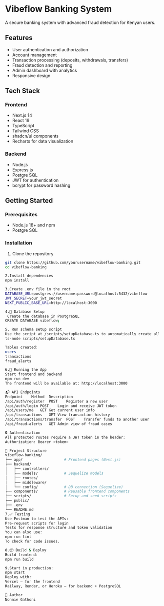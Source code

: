 # Vibeflow Banking System

A secure banking system with advanced fraud detection for Kenyan users.

## Features

- User authentication and authorization
- Account management
- Transaction processing (deposits, withdrawals, transfers)
- Fraud detection and reporting
- Admin dashboard with analytics
- Responsive design

## Tech Stack

### Frontend
- Next.js 14
- React 19
- TypeScript
- Tailwind CSS
- shadcn/ui components
- Recharts for data visualization

### Backend
- Node.js
- Express.js
- Postgre SQL
- JWT for authentication
- bcrypt for password hashing

## Getting Started

### Prerequisites
- Node.js 18+ and npm
- Postgre SQL

### Installation

1. Clone the repository
```bash
git clone https://github.com/yourusername/vibeflow-banking.git
cd vibeflow-banking  

2.Install dependencies
npm install

3.Create .env file in the root
DATABASE_URL=postgres://username:password@localhost:5432/vibeflow
JWT_SECRET=your_jwt_secret
NEXT_PUBLIC_BASE_URL=http://localhost:3000

4.🧾 Database Setup
 Create the database in PostgreSQL
CREATE DATABASE vibeflow;

5. Run schema setup script
Use the script at /scripts/setupDatabase.ts to automatically create all required tables:
ts-node scripts/setupDatabase.ts

Tables created:
users
transactions
fraud_alerts

6.🚀 Running the App
Start frontend and backend
npm run dev
The frontend will be available at: http://localhost:3000

📬 API Endpoints
Endpoint	Method	Description
/api/auth/register	POST	Register a new user
/api/auth/login	POST	Login and receive JWT token
/api/users/me	GET	Get current user info
/api/transactions	GET	View transaction history
/api/transactions/transfer	POST	Transfer funds to another user
/api/fraud-alerts	GET	Admin view of fraud cases

🔒 Authentication
All protected routes require a JWT token in the header:
Authorization: Bearer <token>

🧰 Project Structure
vibeflow-banking/
├── app/                   # Frontend pages (Next.js)
├── backend/
│   ├── controllers/
│   ├── models/            # Sequelize models
│   ├── routes/
│   ├── middleware/
│   └── config/            # DB connection (Sequelize)
├── components/            # Reusable frontend components
├── scripts/               # Setup and seed scripts
├── public/
├── .env
└── README.md
7.✅ Testing
Use Postman to test the APIs:
Pre-request scripts for login
Tests for response structure and token validation
You can also use:
npm run lint
To check for code issues.

8.📦 Build & Deploy
Build frontend:
npm run build

9.Start in production:
npm start
Deploy with:
Vercel – for the frontend
Railway, Render, or Heroku – for backend + PostgreSQL

📝 Author
Nonnie Gathoni
